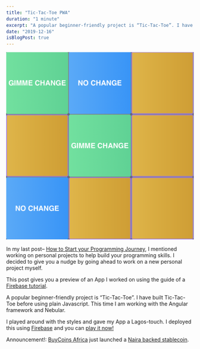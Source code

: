 ```yaml
---
title: "Tic-Tac-Toe PWA"
duration: "1 minute"
excerpt: "A popular beginner-friendly project is “Tic-Tac-Toe”. I have built Tic-Tac-Toe before using plain Javascript. This time I am working with the Angular. I played around with the styles and gave my App a Lagos-touch."
date: "2019-12-16"
isBlogPost: true
---
```


<div class="lg:w-1/3 md:w-2/3 sm:w-64 mx-auto">

![Tic-Tac-Toe](./../../images/tic-tac-toe.jpg)

</div>

In my last post– <a class=link href="/blog/how-to-start-your-programming-journey/">How to Start your Programming Journey</a>, I mentioned working on personal projects to help build your programming skills. I decided to give you a nudge by going ahead to work on a new personal project myself.

This post gives you a preview of an App I worked on using the guide of a <a class=link href="https://www.youtube.com/watch?v=G0bBLvWXBvc">Firebase tutorial</a>.

A popular beginner-friendly project is “Tic-Tac-Toe”. I have built Tic-Tac-Toe before using plain Javascript. This time I am working with the Angular framework and Nebular.

I played around with the styles and gave my App a Lagos-touch. I deployed this using <a class="link" href="https://bit.ly/3bHRfVF">Firebase</a> and you can
<a class="link" href="https://myapp-3943c.firebaseapp.com">play it now!</a>

Announcement!: <a href="https://buycoins.africa">BuyCoins Africa</a> just launched a <a class="link" href="https://ngnt.org">Naira backed stablecoin</a>.
